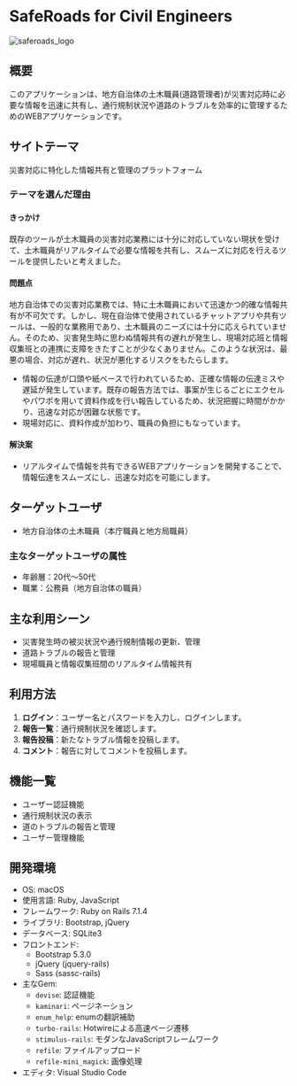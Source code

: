 # SafeRoads for Civil Engineers 

![saferoads_logo](https://github.com/user-attachments/assets/ae5b5989-6fe8-4a1c-b6ad-d7d3eeac05c6)

## 概要
このアプリケーションは、地方自治体の土木職員(道路管理者)が災害対応時に必要な情報を迅速に共有し、通行規制状況や道路のトラブルを効率的に管理するためのWEBアプリケーションです。

## サイトテーマ
災害対応に特化した情報共有と管理のプラットフォーム

### テーマを選んだ理由
#### きっかけ
既存のツールが土木職員の災害対応業務には十分に対応していない現状を受けて、土木職員がリアルタイムで必要な情報を共有し、スムーズに対応を行えるツールを提供したいと考えました。

#### 問題点
地方自治体での災害対応業務では、特に土木職員において迅速かつ的確な情報共有が不可欠です。しかし、現在自治体で使用されているチャットアプリや共有ツールは、一般的な業務用であり、土木職員のニーズには十分に応えられていません。そのため、災害発生時に思わぬ情報共有の遅れが発生し、現場対応班と情報収集班との連携に支障をきたすことが少なくありません。このような状況は、最悪の場合、対応が遅れ、状況が悪化するリスクをもたらします。
- 情報の伝達が口頭や紙ベースで行われているため、正確な情報の伝達ミスや遅延が発生しています。既存の報告方法では、事案が生じるごとにエクセルやパワポを用いて資料作成を行い報告しているため、状況把握に時間がかかり、迅速な対応が困難な状態です。
- 現場対応に、資料作成が加わり、職員の負担にもなっています。

#### 解決案
- リアルタイムで情報を共有できるWEBアプリケーションを開発することで、情報伝達をスムーズにし、迅速な対応を可能にします。

## ターゲットユーザ
- 地方自治体の土木職員（本庁職員と地方局職員）

### 主なターゲットユーザの属性
- 年齢層：20代〜50代
- 職業：公務員（地方自治体の職員）

## 主な利用シーン
- 災害発生時の被災状況や通行規制情報の更新、管理
- 道路トラブルの報告と管理
- 現場職員と情報収集班間のリアルタイム情報共有

## 利用方法
 1. **ログイン**：ユーザー名とパスワードを入力し、ログインします。
 2. **報告一覧**：通行規制状況を確認します。
 3. **報告投稿**：新たなトラブル情報を投稿します。
 4. **コメント**：報告に対してコメントを投稿します。

## 機能一覧
- ユーザー認証機能
- 通行規制状況の表示
- 道のトラブルの報告と管理
- ユーザー管理機能

## 開発環境
- OS: macOS
- 使用言語: Ruby, JavaScript
- フレームワーク:  Ruby on Rails 7.1.4
- ライブラリ: Bootstrap, jQuery
- データベース: SQLite3
- フロントエンド:
  - Bootstrap 5.3.0
  - jQuery (jquery-rails)
  - Sass (sassc-rails)
- 主なGem:
  - `devise`: 認証機能
  - `kaminari`: ページネーション
  - `enum_help`: enumの翻訳補助
  - `turbo-rails`: Hotwireによる高速ページ遷移
  - `stimulus-rails`: モダンなJavaScriptフレームワーク
  - `refile`: ファイルアップロード
  - `refile-mini_magick`: 画像処理
- エディタ: Visual Studio Code
